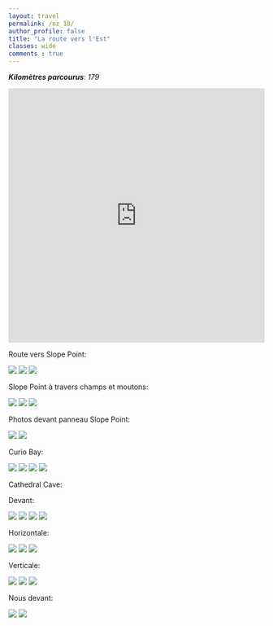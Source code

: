 ```yaml
---
layout: travel
permalink: /nz_18/
author_profile: false
title: "La route vers l'Est"
classes: wide
comments : true
---
```


<!-- jQuery 1.8 or later, 33 KB -->
<script src="https://ajax.googleapis.com/ajax/libs/jquery/1.11.1/jquery.min.js"></script>

<!-- Fotorama from CDNJS, 19 KB -->
<link  href="https://cdnjs.cloudflare.com/ajax/libs/fotorama/4.6.4/fotorama.css" rel="stylesheet">
<script src="https://cdnjs.cloudflare.com/ajax/libs/fotorama/4.6.4/fotorama.js"></script>

***Kilomètres parcourus***: *179*

<iframe src="https://www.google.com/maps/d/u/0/embed?mid=1Rsq3GSTUR3g4hC2-0M410svTRkQI3R3N" width="100%" height="500" frameBorder="0"></iframe>

<br>

Route vers Slope Point:

<div class="fotorama">
  <img src="https://drive.google.com/uc?id=1S0ZbcVQCBvbHBmVL2XglIbfGzgaUEOL4">
  <img src="https://drive.google.com/uc?id=1N4ifiVZVZQKMbfG4XwGp8WEiGo7cQ_r2">
  <img src="https://drive.google.com/uc?id=13oato-mAXyiii9hk3boRV-_-IRNn3eqJ">
</div>

Slope Point à travers champs et moutons:

<div class="fotorama">
  <img src="https://drive.google.com/uc?id=1Xwvn5qXgjLNuhSNQfs7C2VOUB-6hWYE_">
  <img src="https://drive.google.com/uc?id=1Ul1SgKibst7Ej6fG-oHunkcW_5EnLtck">
  <img src="https://drive.google.com/uc?id=1tEIk6TM61sB2j0yDiOwVcD7Rk5uyUsde">
</div>

Photos devant panneau Slope Point:

<div class="fotorama">
  <img src="https://drive.google.com/uc?id=1Qe0g_VaeFH5QIubmFa2cDBSsXoTGggqY">
  <img src="https://drive.google.com/uc?id=1LrK34ryccZmX7xeMgOGfOQfwgHM1Au2V">
</div>

Curio Bay:

<div class="fotorama">
  <img src="https://drive.google.com/uc?id=1iIvL4BJPvUyYhnrWfbvI8bTBUGJ4qO94">
  <img src="https://drive.google.com/uc?id=1neza9F8viydCWHjmx5RpvuKDag00hQWz">
  <img src="https://drive.google.com/uc?id=1knvL92wwcA6VdBLjLqLrqucCpPVidnxI">
  <img src="https://drive.google.com/uc?id=1TYZnJe-N-PnmUll6dx0Hzdc9IWDOEKLA">
</div>

Cathedral Cave:

Devant:

<div class="fotorama">
  <img src="https://drive.google.com/uc?id=1JebyBhXTjBMItnWuHzB_8Tii6LdRMsr5">
  <img src="https://drive.google.com/uc?id=16BfOZApK7eBs42YYyOfXC8hfJdpF_lfq">
  <img src="https://drive.google.com/uc?id=1vm7eN3yOPfrE5Avz8EYeKD3_tY16PPqS">
  <img src="https://drive.google.com/uc?id=1gLDv4m2duLezcxGdKavRXiFIQcoQrnAA">
</div>

Horizontale:

<div class="fotorama">
  <img src="https://drive.google.com/uc?id=1ABioF1YyZLA7HSb3WaCLe0YKFDXL0moT">
  <img src="https://drive.google.com/uc?id=1RnWamOQEK8nCwtb-g-8UTRLy3_D3N6ev">
  <img src="https://drive.google.com/uc?id=1Ek_txuDuiCzUeDKiMgIW0ZjjWZ8MwiwX">
</div>

Verticale:

<div class="fotorama">
  <img src="https://drive.google.com/uc?id=1jfYS1LC2FEJANCdPKH8gEZroAn1lJtVz">
  <img src="https://drive.google.com/uc?id=1gMUVYacbZP5fN5kY1Am555f6efdeYoe0">
  <img src="https://drive.google.com/uc?id=1T9p4TWWVQAx67jDH_e6wY-P55_FKNfPR">
</div>

Nous devant:

<div class="fotorama">
  <img src="https://drive.google.com/uc?id=1as9_7rvmAK_1gXlXGeJpMVwXVZWRBnv7">
  <img src="https://drive.google.com/uc?id=1rdWs8qHZC4Xktv5tmqHpZyrQeHKOB4yN">
</div>
